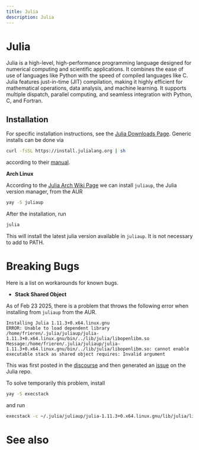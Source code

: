 ```yaml
---
title: Julia
description: Julia
---
```


# Julia

Julia is a high-level, high-performance programming language designed for numerical computing and scientific applications. It combines the ease of use of languages like Python with the speed of compiled languages like C. Julia features just-in-time (JIT) compilation, making it highly efficient for mathematical operations, data analysis, and machine learning. It supports multiple dispatch, parallel computing, and seamless integration with Python, C, and Fortran.

## Installation

For specific installation instructions, see the [Julia Downloads Page](https://julialang.org/downloads/). Generic installs can be done via
```bash
curl -fsSL https://install.julialang.org | sh
```
according to their [manual](https://docs.julialang.org/en/v1/manual/installation/).

**Arch Linux**

According to the [Julia Arch Wiki Page](https://wiki.archlinux.org/title/Julia) we can install `juliaup`, the Julia version manager, from the AUR
```bash
yay -S juliaup
```

After the installation, run
```bash
julia
```
This will install the latest julia version available in `juliaup`. It is not necessary to add to PATH.

# Breaking Bugs

Here is a list on workarounds for known bugs.

- **Stack Shared Object**

As of Feb 23 2025, there is a problem that throws the following error when installing from `juliaup` from the AUR.

```
Installing Julia 1.11.3+0.x64.linux.gnu
ERROR: Unable to load dependent library /home/frieren/.julia/juliaup/julia-1.11.3+0.x64.linux.gnu/bin/../lib/julia/libopenlibm.so
Message:/home/frieren/.julia/juliaup/julia-1.11.3+0.x64.linux.gnu/bin/../lib/julia/libopenlibm.so: cannot enable executable stack as shared object requires: Invalid argument
```

This was first posted in the [discourse](https://discourse.julialang.org/t/error-cannot-enable-executable-stack-when-starting-julia-solved/125655) and then generated an [issue](https://github.com/JuliaLang/julia/issues/57250) on the Julia repo.

To solve temporarily this problem, install
```bash
yay -S execstack
```
and run
```bash
execstack -c ~/.julia/juliaup/julia-1.11.3+0.x64.linux.gnu/lib/julia/libopenlibm.so
```

# See also

